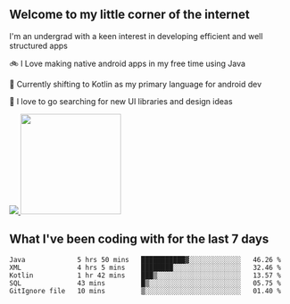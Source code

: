 ## Welcome to my little corner of the internet
I'm an undergrad with a keen interest in developing efficient and well structured apps

🚲 I Love making native android apps in my free time using Java

🌄 Currently shifting to Kotlin as my primary language for android dev

🔮  I love to go searching for new UI libraries and design ideas

<a href="">
  <img src="https://komarev.com/ghpvc/?username=ade3l&style=flat-square" />
</a>

<img height="180em" src="https://github-readme-stats-eight-theta.vercel.app/api/top-langs/?username=ade3l&langs_count=7&theme=cobalt&layout=compact"/>

## What I've been coding with for the last 7 days
<!--START_SECTION:waka-->
```text
Java             5 hrs 50 mins   ███████████▓░░░░░░░░░░░░░   46.26 % 
XML              4 hrs 5 mins    ████████░░░░░░░░░░░░░░░░░   32.46 % 
Kotlin           1 hr 42 mins    ███▒░░░░░░░░░░░░░░░░░░░░░   13.57 % 
SQL              43 mins         █▒░░░░░░░░░░░░░░░░░░░░░░░   05.75 % 
GitIgnore file   10 mins         ▒░░░░░░░░░░░░░░░░░░░░░░░░   01.40 % 
```
<!--END_SECTION:waka-->
